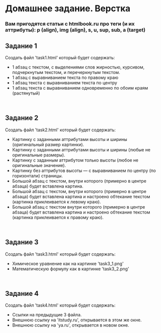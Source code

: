 Домашнее задание. Верстка
=========================

### Вам пригодятся статьи с htmlbook.ru про теги (и их аттрибуты): p (align), img (align), s, u, sup, sub, a (target)

## Задание 1

Создать файл 'task1.html' который будет содержать:

- 1 абзац с текстом, с выделениями слов жирностью, курсивом, подчеркнутым текстом, и перечеркнутым текстом.
- 1 абзац с выравниванием текста по правому краю
- 1 абзац текста с выравниванием текста по центру
- 1 абзац текста с выравниванием одновременно по обоим краям (растянутый)

<br>

## Задание 2

Создать файл 'task2.html' который будет содержать:

- Картинку с заданными аттрибутами высоты и ширины (оригинальный размер картинки).
- Картинку с заданными аттрибутами высоты и ширины (любые не оригинальные размеры).
- Картинку с заданным аттрибутом только высоты (любое не оригинальные значение).
- Картинку без аттрибутов высоты — с выравниванием по центру (по горизонтали) страницы.
- Большой абзац с текстом, внутри которого (примерно в центре абзаца) будет вставлена картина.
- Большой абзац с текстом, внутри которого (примерно в центре абзаца) будет вставлена картина и настроено обтекание текстом (картинка приклеивается к левому краю).
- Большой абзац с текстом внутри которого (примерно в центре абзаца) будет вставлена картина и настроено обтекание текстом (картинка приклеивается к правому краю).

<br>

## Задание 3

Создать файл 'task3.html' который будет содержать:

- Химическое уравнение как на картинке 'task3_1.png'
- Математическую формулу как в картинке 'task3_2.png'

<br>

## Задание 4

Создать файл 'task4.html' который будет содержать:

- Ссылки на предыдущие 3 файла.
- Внешнюю ссылку на 'itstudy.ru', открывается в этом же окне.
- Внешнюю ссылку на 'ya.ru', открывается в новом окне.